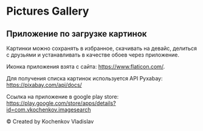 # Pictures Gallery

## Приложение по загрузке картинок

Картинки можно сохранять в избранное, скачивать на девайс, делиться с друзьями и устанавливать в качестве обоев через приложение.

Иконка приложения взята с сайта: https://www.flaticon.com/.

Для получения списка картинок используется API Pyxabay: https://pixabay.com/api/docs/

Ссылка на приложение в google play store: https://play.google.com/store/apps/details?id=com.vkochenkov.imagesearch

© Created by Kochenkov Vladislav
